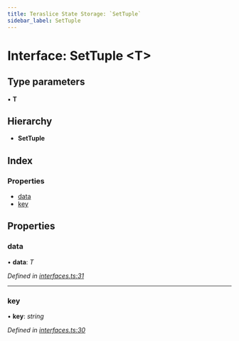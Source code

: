 ```yaml
---
title: Teraslice State Storage: `SetTuple`
sidebar_label: SetTuple
---
```


# Interface: SetTuple <**T**>

## Type parameters

▪ **T**

## Hierarchy

* **SetTuple**

## Index

### Properties

* [data](settuple.md#data)
* [key](settuple.md#key)

## Properties

###  data

• **data**: *T*

*Defined in [interfaces.ts:31](https://github.com/terascope/teraslice/blob/d2d877b60/packages/teraslice-state-storage/src/interfaces.ts#L31)*

___

###  key

• **key**: *string*

*Defined in [interfaces.ts:30](https://github.com/terascope/teraslice/blob/d2d877b60/packages/teraslice-state-storage/src/interfaces.ts#L30)*
